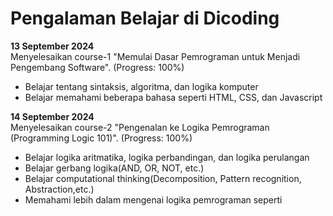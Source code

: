 # Pengalaman Belajar di Dicoding

**13 September 2024**</br>
Menyelesaikan course-1 "Memulai Dasar Pemrograman untuk Menjadi Pengembang
Software". (Progress: 100%)
* Belajar tentang sintaksis, algoritma, dan logika komputer
* Belajar memahami beberapa bahasa seperti HTML, CSS, dan Javascript

**14 September 2024**</br>
Menyelesaikan course-2 "Pengenalan ke Logika Pemrograman (Programming Logic 101)". (Progress: 100%)
* Belajar logika aritmatika, logika perbandingan, dan logika perulangan
* Belajar gerbang logika(AND, OR, NOT, etc.)
* Belajar computational thinking(Decomposition, Pattern recognition, Abstraction,etc.)
* Memahami lebih dalam mengenai logika pemrograman seperti 
